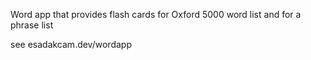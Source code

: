 Word app that provides flash cards for Oxford 5000 word list and for a phrase list

see esadakcam.dev/wordapp
